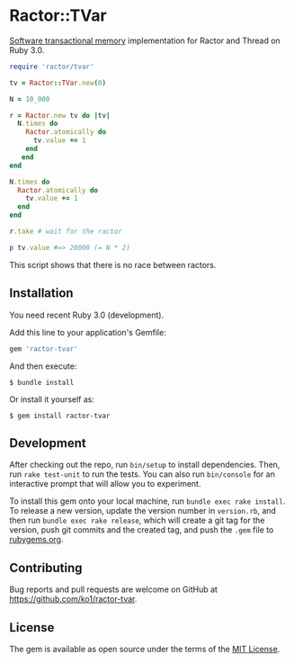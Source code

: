 # Ractor::TVar

[Software transactional memory](https://en.wikipedia.org/wiki/Software_transactional_memory) implementation for Ractor and Thread on Ruby 3.0.

```ruby
require 'ractor/tvar'

tv = Ractor::TVar.new(0)

N = 10_000

r = Ractor.new tv do |tv|
  N.times do
    Ractor.atomically do
      tv.value += 1
    end
   end
end

N.times do
  Ractor.atomically do
    tv.value += 1
  end
end

r.take # wait for the ractor

p tv.value #=> 20000 (= N * 2)
```

This script shows that there is no race between ractors.

## Installation

You need recent Ruby 3.0 (development).

Add this line to your application's Gemfile:

```ruby
gem 'ractor-tvar'
```

And then execute:

    $ bundle install

Or install it yourself as:

    $ gem install ractor-tvar

## Development

After checking out the repo, run `bin/setup` to install dependencies. Then, run `rake test-unit` to run the tests. You can also run `bin/console` for an interactive prompt that will allow you to experiment.

To install this gem onto your local machine, run `bundle exec rake install`. To release a new version, update the version number in `version.rb`, and then run `bundle exec rake release`, which will create a git tag for the version, push git commits and the created tag, and push the `.gem` file to [rubygems.org](https://rubygems.org).

## Contributing

Bug reports and pull requests are welcome on GitHub at https://github.com/ko1/ractor-tvar.


## License

The gem is available as open source under the terms of the [MIT License](https://opensource.org/licenses/MIT).
